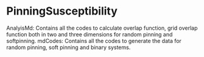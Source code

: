 # PinningSusceptibility
AnalyisMd: Contains all the codes to calculate overlap function, grid overlap function both in two and three dimensions for random pinning and softpinning.
mdCodes: Contains all the codes to generate the data for random pinning, soft pinning and binary systems.
